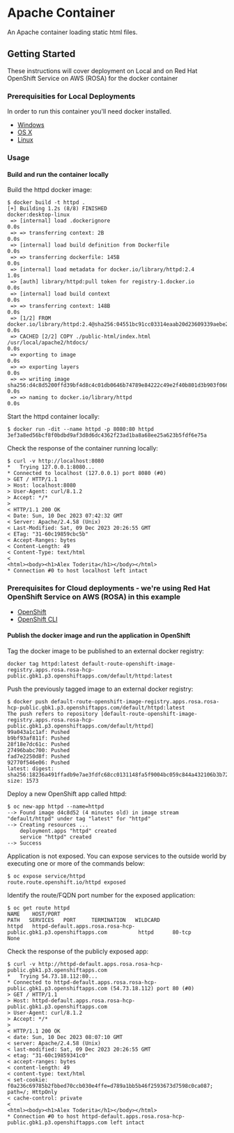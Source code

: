 # Apache Container

An Apache container loading static html files.

## Getting Started

These instructions will cover deployment on Local and on Red Hat OpenShift Service on AWS (ROSA) for the docker container

### Prerequisities for Local Deployments

In order to run this container you'll need docker installed.

* [Windows](https://docs.docker.com/windows/started)
* [OS X](https://docs.docker.com/mac/started/)
* [Linux](https://docs.docker.com/linux/started/)

### Usage

#### Build and run the container locally

Build the httpd docker image:

```shell
$ docker build -t httpd .
[+] Building 1.2s (8/8) FINISHED                                                                                            docker:desktop-linux
 => [internal] load .dockerignore                                                                                                           0.0s
 => => transferring context: 2B                                                                                                             0.0s
 => [internal] load build definition from Dockerfile                                                                                        0.0s
 => => transferring dockerfile: 145B                                                                                                        0.0s
 => [internal] load metadata for docker.io/library/httpd:2.4                                                                                1.0s
 => [auth] library/httpd:pull token for registry-1.docker.io                                                                                0.0s
 => [internal] load build context                                                                                                           0.0s
 => => transferring context: 148B                                                                                                           0.0s
 => [1/2] FROM docker.io/library/httpd:2.4@sha256:04551bc91cc03314eaab20d23609339aebe2ae694fc2e337d0afad429ec22c5a                          0.0s
 => CACHED [2/2] COPY ./public-html/index.html /usr/local/apache2/htdocs/                                                                   0.0s
 => exporting to image                                                                                                                      0.0s
 => => exporting layers                                                                                                                     0.0s
 => => writing image sha256:d4c8d5200ffd39bf4d8c4c01db0646b74789e84222c49e2f40b801d3b903f066                                                0.0s
 => => naming to docker.io/library/httpd                                                                                                    0.0s
```

Start the httpd container locally:

```shell
$ docker run -dit --name httpd -p 8080:80 httpd
3ef3a8ed56bcf8f0bdbd9af3d8d6dc4362f23ad1ba8a68ee25a623b5fdf6e75a
```

Check the response of the container running locally:
```shell
$ curl -v http://localhost:8080
*   Trying 127.0.0.1:8080...
* Connected to localhost (127.0.0.1) port 8080 (#0)
> GET / HTTP/1.1
> Host: localhost:8080
> User-Agent: curl/8.1.2
> Accept: */*
> 
< HTTP/1.1 200 OK
< Date: Sun, 10 Dec 2023 07:42:32 GMT
< Server: Apache/2.4.58 (Unix)
< Last-Modified: Sat, 09 Dec 2023 20:26:55 GMT
< ETag: "31-60c19859cbc5b"
< Accept-Ranges: bytes
< Content-Length: 49
< Content-Type: text/html
< 
<html><body><h1>Alex Toderita</h1></body></html>
* Connection #0 to host localhost left intact
```

### Prerequisites for Cloud deployments - we're using Red Hat OpenShift Service on AWS (ROSA) in this example

* [OpenShift](https://docs.aws.amazon.com/ROSA/latest/userguide/getting-started.html)
* [OpenShift CLI](https://docs.openshift.com/container-platform/4.8/cli_reference/openshift_cli/getting-started-cli.html)

#### Publish the docker image and run the application in OpenShift

Tag the docker image to be published to an external docker registry:
```shell
docker tag httpd:latest default-route-openshift-image-registry.apps.rosa.rosa-hcp-public.gbk1.p3.openshiftapps.com/default/httpd:latest
```

Push the previously tagged image to an external docker registry:
```shell
$ docker push default-route-openshift-image-registry.apps.rosa.rosa-hcp-public.gbk1.p3.openshiftapps.com/default/httpd:latest
The push refers to repository [default-route-openshift-image-registry.apps.rosa.rosa-hcp-public.gbk1.p3.openshiftapps.com/default/httpd]
99a043a1c1af: Pushed 
b9bf93af811f: Pushed 
28f18e7dc61c: Pushed 
27496babc700: Pushed 
fad7e2250d8f: Pushed 
92770f546e06: Pushed 
latest: digest: sha256:18236a491ffadb9e7ae3fdfc68cc0131148fa5f9004bc059c844a432106b3b72 size: 1573
```

Deploy a new OpenShift app called httpd:
```shell
$ oc new-app httpd --name=httpd
--> Found image d4c8d52 (4 minutes old) in image stream "default/httpd" under tag "latest" for "httpd"
--> Creating resources ...
    deployment.apps "httpd" created
    service "httpd" created
--> Success
```

Application is not exposed. You can expose services to the outside world by executing one or more of the commands below:
```shell
$ oc expose service/httpd
route.route.openshift.io/httpd exposed
```

Identify the route/FQDN port number for the exposed application:
```shell
$ oc get route httpd
NAME    HOST/PORT                                                           PATH   SERVICES   PORT     TERMINATION   WILDCARD
httpd   httpd-default.apps.rosa.rosa-hcp-public.gbk1.p3.openshiftapps.com          httpd      80-tcp                 None
```

Check the response of the publicly exposed app:

```shell
$ curl -v http://httpd-default.apps.rosa.rosa-hcp-public.gbk1.p3.openshiftapps.com
*   Trying 54.73.18.112:80...
* Connected to httpd-default.apps.rosa.rosa-hcp-public.gbk1.p3.openshiftapps.com (54.73.18.112) port 80 (#0)
> GET / HTTP/1.1
> Host: httpd-default.apps.rosa.rosa-hcp-public.gbk1.p3.openshiftapps.com
> User-Agent: curl/8.1.2
> Accept: */*
> 
< HTTP/1.1 200 OK
< date: Sun, 10 Dec 2023 08:07:10 GMT
< server: Apache/2.4.58 (Unix)
< last-modified: Sat, 09 Dec 2023 20:26:55 GMT
< etag: "31-60c19859341c0"
< accept-ranges: bytes
< content-length: 49
< content-type: text/html
< set-cookie: f0a236c69785b2fbbed70ccb030e4ffe=d789a1bb5b46f2593673d7598c0ca087; path=/; HttpOnly
< cache-control: private
< 
<html><body><h1>Alex Toderita</h1></body></html>
* Connection #0 to host httpd-default.apps.rosa.rosa-hcp-public.gbk1.p3.openshiftapps.com left intact
```
